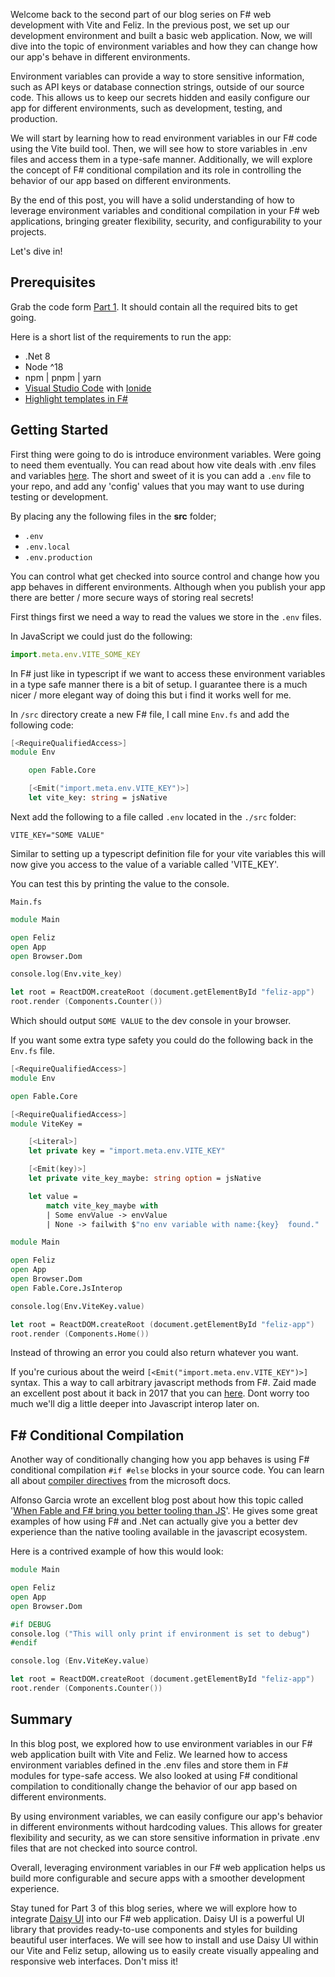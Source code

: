 Welcome back to the second part of our blog series on F# web development with Vite and Feliz. In the previous post, we set up our development environment and built a basic web application. Now, we will dive into the topic of environment variables and how they can change how our app's behave in different environments.

Environment variables can provide a way to store sensitive information, such as API keys or database connection strings, outside of our source code. This allows us to keep our secrets hidden and easily configure our app for different environments, such as development, testing, and production.

We will start by learning how to read environment variables in our F# code using the Vite build tool. Then, we will see how to store variables in .env files and access them in a type-safe manner. Additionally, we will explore the concept of F# conditional compilation and its role in controlling the behavior of our app based on different environments. 

By the end of this post, you will have a solid understanding of how to leverage environment variables and conditional compilation in your F# web applications, bringing greater flexibility, security, and configurability to your projects.

Let's dive in!

## Prerequisites

Grab the code form [Part 1](https://github.com/rasheedaboud/FSharp-Web-Development/tree/main/Part%201%20-Getting%20Started). It should contain all the required bits to get going.

Here is a short list of the requirements to run the app:

- .Net 8
- Node ^18
- npm | pnpm | yarn
- [Visual Studio Code](https://code.visualstudio.com/) with [Ionide](http://ionide.io/)
- [Highlight templates in F#](https://marketplace.visualstudio.com/items?itemName=alfonsogarciacaro.vscode-template-fsharp-highlight)

## Getting Started

First thing were going to do is introduce environment variables. Were going to need them eventually. You can read about how vite deals with .env files and variables [here](https://vitejs.dev/guide/env-and-mode.html). The short and sweet of it is you can add a ```.env``` file to your repo, and add any 'config' values that you may want to use during testing or development.

By placing any the following files in the **src** folder;

- ```.env```
- ```.env.local```
- ```.env.production```

You can control what get checked into source control and change how you app behaves in different environments. Although when you publish your app there are better / more secure ways of storing real secrets!

First things first we need a way to read the values we store in the ```.env``` files.

In JavaScript we could just do the following:

```js
import.meta.env.VITE_SOME_KEY
```

In F# just like in typescript if we want to access these environment variables in a type safe manner there is a bit of setup. I guarantee there is a much nicer / more elegant way of doing this but i find it works well for me.

In  ```/src``` directory create a new F# file, I call mine ```Env.fs``` and add the following code:

```fsharp
[<RequireQualifiedAccess>]
module Env

    open Fable.Core

    [<Emit("import.meta.env.VITE_KEY")>]
    let vite_key: string = jsNative
```

Next add the following to a file called ```.env``` located in the ```./src``` folder:

```env
VITE_KEY="SOME VALUE"
```

Similar to setting up a typescript definition file for your vite variables this will now give you access to the value of a variable called 'VITE_KEY'.

You can test this by printing the value to the console.

```Main.fs```

```fsharp
module Main

open Feliz
open App
open Browser.Dom

console.log(Env.vite_key)

let root = ReactDOM.createRoot (document.getElementById "feliz-app")
root.render (Components.Counter())
```
Which should output ```SOME VALUE``` to the dev console in your browser.

If you want some extra type safety you could do the following back in the ```Env.fs``` file.

```fsharp
[<RequireQualifiedAccess>]
module Env

open Fable.Core

[<RequireQualifiedAccess>]
module ViteKey =

    [<Literal>]
    let private key = "import.meta.env.VITE_KEY"

    [<Emit(key)>]
    let private vite_key_maybe: string option = jsNative

    let value =
        match vite_key_maybe with
        | Some envValue -> envValue
        | None -> failwith $"no env variable with name:{key}  found."
```

```fsharp
module Main

open Feliz
open App
open Browser.Dom
open Fable.Core.JsInterop

console.log(Env.ViteKey.value)

let root = ReactDOM.createRoot (document.getElementById "feliz-app")
root.render (Components.Home())
```
Instead of throwing an error you could also return whatever you want.

If you're curious about the weird ```[<Emit("import.meta.env.VITE_KEY")>]``` syntax. This a way to call arbitrary javascript methods from F#. Zaid made an excellent post about it back in 2017 that you can [here](https://medium.com/@zaid.naom/f-interop-with-javascript-in-fable-the-complete-guide-ccc5b896a59f). Dont worry too much we'll dig a little deeper into Javascript interop later on.

## F# Conditional Compilation

Another way of conditionally changing how you app behaves is using F# conditional compilation ```#if #else``` blocks in your source code. You can learn all about [compiler directives](https://learn.microsoft.com/en-us/dotnet/fsharp/language-reference/compiler-directives) from the microsoft docs.

Alfonso Garcia wrote an excellent blog post about how this topic called '[When Fable and F# bring you better tooling than JS](https://fable.io/blog/2022/2022-10-26-hot-reload.html)'. He gives some great examples of how using F# and .Net can actually give you a better dev experience than the native tooling available in the javascript ecosystem.

Here is a contrived example of how this would look:
```fsharp
module Main

open Feliz
open App
open Browser.Dom

#if DEBUG
console.log ("This will only print if environment is set to debug")
#endif

console.log (Env.ViteKey.value)

let root = ReactDOM.createRoot (document.getElementById "feliz-app")
root.render (Components.Counter())

```

## Summary

In this blog post, we explored how to use environment variables in our F# web application built with Vite and Feliz. We learned how to access environment variables defined in the .env files and store them in F# modules for type-safe access. We also looked at using F# conditional compilation to conditionally change the behavior of our app based on different environments.

By using environment variables, we can easily configure our app's behavior in different environments without hardcoding values. This allows for greater flexibility and security, as we can store sensitive information in private .env files that are not checked into source control.

Overall, leveraging environment variables in our F# web application helps us build more configurable and secure apps with a smoother development experience.

Stay tuned for Part 3 of this blog series, where we will explore how to integrate [Daisy UI](https://daisyui.com/docs/install/) into our F# web application. Daisy UI is a powerful UI library that provides ready-to-use components and styles for building beautiful user interfaces. We will see how to install and use Daisy UI within our Vite and Feliz setup, allowing us to easily create visually appealing and responsive web interfaces. Don't miss it!
